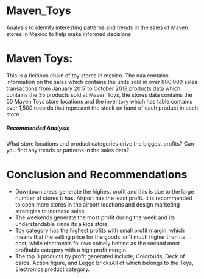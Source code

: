 # Maven_Toys
Analysis to identify interesting patterns and trends in the sales of Maven stores in Mexico to help make informed decisions

# Maven Toys:
This is a ficitious chain of toy stores in mexico. The daa contains information on the sales which contains the units sold in over 800,000 sales transactions from January 2017 to October 2018,products data which contains the 35 products sold at Maven Toys, the stores data contains the 50 Maven Toys store locations and the inventory which has table contains over 1,500 records that represent the stock on hand of each product in each store

##### Recommended Analysis
What store locations and product categories drive the biggest profits? Can you find any trends or patterns in the sales data? 

# Conclusion and Recommendations
* Downtown areas generate the highest profit and this is due to the large number of stores it has. Airport has the least profit. It  is recommended to open more stores in the airport locations and design marketing strategies to increase sales.
* The weekends generate the most profit during the week and its understandable since its a kids store. 
* Toy category has the highest profits with small profit margin, which means that the selling price for the goods isn't much higher than its cost, while electronics follows colsely behind as the second most profitable category with a high profit margin.
* The top 3 products by profit generated include; Colorbuds, Deck of cards, Action figure, and Leggo bricksAll of which belongs to the Toys, Electronics product category. 
